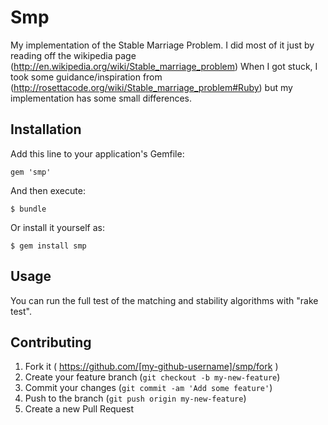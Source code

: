 # Smp

My implementation of the Stable Marriage Problem. I did most of it just by reading off the wikipedia page (http://en.wikipedia.org/wiki/Stable_marriage_problem)
When I got stuck, I took some guidance/inspiration from (http://rosettacode.org/wiki/Stable_marriage_problem#Ruby) but my implementation has some small differences.

## Installation

Add this line to your application's Gemfile:

    gem 'smp'

And then execute:

    $ bundle

Or install it yourself as:

    $ gem install smp

## Usage

You can run the full test of the matching and stability algorithms with "rake test".

## Contributing

1. Fork it ( https://github.com/[my-github-username]/smp/fork )
2. Create your feature branch (`git checkout -b my-new-feature`)
3. Commit your changes (`git commit -am 'Add some feature'`)
4. Push to the branch (`git push origin my-new-feature`)
5. Create a new Pull Request
